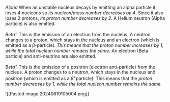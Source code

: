 *Alpha*
When an unstable nucleus decays by emitting an alpha particle it loses 4 nucleons so *its nucleon/mass number decreases by 4*. Since it also loses 2 protons, *its proton number decreases by 2.* A Helium neutron (Alpha particle) is also emitted.

*Beta*$^{-}$
This is the emission of an electron from the nucleus. A neutron changes to a proton, which stays in the nucleus and an electron (which is emitted as a β-particle). *This means that the proton number increases by 1, while the total nucleon number remains the same.* An electron (Beta particle) and anti-neutrino are also emitted.

*Beta*$^{+}$
This is the emission of a positron (electron anti-particle) from the nucleus. A proton changes to a neutron, which stays in the nucleus and positron (which is emitted as a $β^{+}$particle). This means that the *proton number decreases by 1, while the total nucleon number remains the same.*

![[Pasted image 20240619105004.png]]
